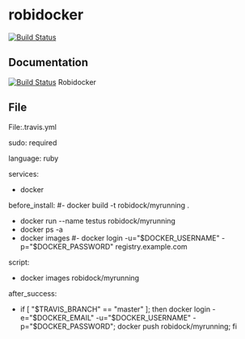 # robidocker

[![Build Status](https://travis-ci.org/robisys/robidocker.svg)](https://travis-ci.org/robisys/robidocker)

## Documentation
[![Build Status](https://docs.travis-ci.com/)](https://docs.travis-ci.com/)
Robidocker
## File
File:.travis.yml

sudo: required

language: ruby

services:
- docker

   
before_install:
#- docker build -t robidock/myrunning .
- docker run --name testus  robidock/myrunning
- docker ps -a
- docker images
#- docker login -u="$DOCKER_USERNAME" -p="$DOCKER_PASSWORD" registry.example.com

script:
- docker images robidock/myrunning

after_success:
 - if [ "$TRAVIS_BRANCH" == "master" ]; then
     docker login -e="$DOCKER_EMAIL" -u="$DOCKER_USERNAME" -p="$DOCKER_PASSWORD";
   docker push robidock/myrunning;
   fi

